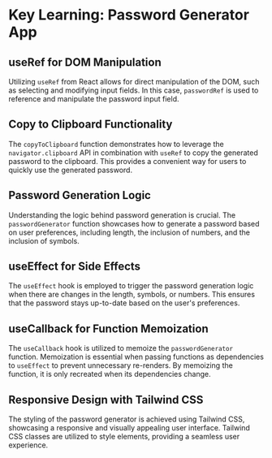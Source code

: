 # Key Learning: Password Generator App

## useRef for DOM Manipulation
Utilizing `useRef` from React allows for direct manipulation of the DOM, such as selecting and modifying input fields. In this case, `passwordRef` is used to reference and manipulate the password input field.

## Copy to Clipboard Functionality
The `copyToClipboard` function demonstrates how to leverage the `navigator.clipboard` API in combination with `useRef` to copy the generated password to the clipboard. This provides a convenient way for users to quickly use the generated password.

## Password Generation Logic
Understanding the logic behind password generation is crucial. The `passwordGenerator` function showcases how to generate a password based on user preferences, including length, the inclusion of numbers, and the inclusion of symbols.

## useEffect for Side Effects
The `useEffect` hook is employed to trigger the password generation logic when there are changes in the length, symbols, or numbers. This ensures that the password stays up-to-date based on the user's preferences.

## useCallback for Function Memoization
The `useCallback` hook is utilized to memoize the `passwordGenerator` function. Memoization is essential when passing functions as dependencies to `useEffect` to prevent unnecessary re-renders. By memoizing the function, it is only recreated when its dependencies change.

## Responsive Design with Tailwind CSS
The styling of the password generator is achieved using Tailwind CSS, showcasing a responsive and visually appealing user interface. Tailwind CSS classes are utilized to style elements, providing a seamless user experience.